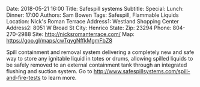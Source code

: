 Date: 2018-05-21 16:00
Title: Safespill systems
Subtitle: 
Special: 
Lunch:
Dinner: 17:00
Authors: Sam Bowen
Tags: Safespill, Flammable Liquids
Location: Nick's Roman Terrace
Address1: Westland Shopping Center
Address2: 8051 W Broad St
City: Henrico
State: 
Zip: 23294
Phone: 804-270-2988
Site: http://nicksromanterrace.com/
Map: https://goo.gl/maps/cwTqygNffkMgmFbZ8

Spill containment and removal system delivering a completely new and safe way to store any ignitable liquid in totes or drums, allowing spilled liquids to be safely removed to an external containment tank through an integrated flushing and suction system. Go to http://www.safespillsystems.com/spill-and-fire-tests to learn more.
